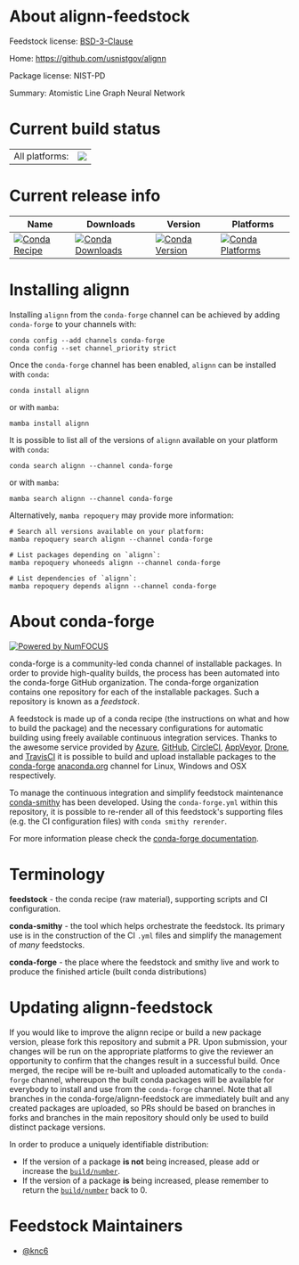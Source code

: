 About alignn-feedstock
======================

Feedstock license: [BSD-3-Clause](https://github.com/conda-forge/alignn-feedstock/blob/main/LICENSE.txt)

Home: https://github.com/usnistgov/alignn

Package license: NIST-PD

Summary: Atomistic Line Graph Neural Network

Current build status
====================


<table><tr><td>All platforms:</td>
    <td>
      <a href="https://dev.azure.com/conda-forge/feedstock-builds/_build/latest?definitionId=22011&branchName=main">
        <img src="https://dev.azure.com/conda-forge/feedstock-builds/_apis/build/status/alignn-feedstock?branchName=main">
      </a>
    </td>
  </tr>
</table>

Current release info
====================

| Name | Downloads | Version | Platforms |
| --- | --- | --- | --- |
| [![Conda Recipe](https://img.shields.io/badge/recipe-alignn-green.svg)](https://anaconda.org/conda-forge/alignn) | [![Conda Downloads](https://img.shields.io/conda/dn/conda-forge/alignn.svg)](https://anaconda.org/conda-forge/alignn) | [![Conda Version](https://img.shields.io/conda/vn/conda-forge/alignn.svg)](https://anaconda.org/conda-forge/alignn) | [![Conda Platforms](https://img.shields.io/conda/pn/conda-forge/alignn.svg)](https://anaconda.org/conda-forge/alignn) |

Installing alignn
=================

Installing `alignn` from the `conda-forge` channel can be achieved by adding `conda-forge` to your channels with:

```
conda config --add channels conda-forge
conda config --set channel_priority strict
```

Once the `conda-forge` channel has been enabled, `alignn` can be installed with `conda`:

```
conda install alignn
```

or with `mamba`:

```
mamba install alignn
```

It is possible to list all of the versions of `alignn` available on your platform with `conda`:

```
conda search alignn --channel conda-forge
```

or with `mamba`:

```
mamba search alignn --channel conda-forge
```

Alternatively, `mamba repoquery` may provide more information:

```
# Search all versions available on your platform:
mamba repoquery search alignn --channel conda-forge

# List packages depending on `alignn`:
mamba repoquery whoneeds alignn --channel conda-forge

# List dependencies of `alignn`:
mamba repoquery depends alignn --channel conda-forge
```


About conda-forge
=================

[![Powered by
NumFOCUS](https://img.shields.io/badge/powered%20by-NumFOCUS-orange.svg?style=flat&colorA=E1523D&colorB=007D8A)](https://numfocus.org)

conda-forge is a community-led conda channel of installable packages.
In order to provide high-quality builds, the process has been automated into the
conda-forge GitHub organization. The conda-forge organization contains one repository
for each of the installable packages. Such a repository is known as a *feedstock*.

A feedstock is made up of a conda recipe (the instructions on what and how to build
the package) and the necessary configurations for automatic building using freely
available continuous integration services. Thanks to the awesome service provided by
[Azure](https://azure.microsoft.com/en-us/services/devops/), [GitHub](https://github.com/),
[CircleCI](https://circleci.com/), [AppVeyor](https://www.appveyor.com/),
[Drone](https://cloud.drone.io/welcome), and [TravisCI](https://travis-ci.com/)
it is possible to build and upload installable packages to the
[conda-forge](https://anaconda.org/conda-forge) [anaconda.org](https://anaconda.org/)
channel for Linux, Windows and OSX respectively.

To manage the continuous integration and simplify feedstock maintenance
[conda-smithy](https://github.com/conda-forge/conda-smithy) has been developed.
Using the ``conda-forge.yml`` within this repository, it is possible to re-render all of
this feedstock's supporting files (e.g. the CI configuration files) with ``conda smithy rerender``.

For more information please check the [conda-forge documentation](https://conda-forge.org/docs/).

Terminology
===========

**feedstock** - the conda recipe (raw material), supporting scripts and CI configuration.

**conda-smithy** - the tool which helps orchestrate the feedstock.
                   Its primary use is in the construction of the CI ``.yml`` files
                   and simplify the management of *many* feedstocks.

**conda-forge** - the place where the feedstock and smithy live and work to
                  produce the finished article (built conda distributions)


Updating alignn-feedstock
=========================

If you would like to improve the alignn recipe or build a new
package version, please fork this repository and submit a PR. Upon submission,
your changes will be run on the appropriate platforms to give the reviewer an
opportunity to confirm that the changes result in a successful build. Once
merged, the recipe will be re-built and uploaded automatically to the
`conda-forge` channel, whereupon the built conda packages will be available for
everybody to install and use from the `conda-forge` channel.
Note that all branches in the conda-forge/alignn-feedstock are
immediately built and any created packages are uploaded, so PRs should be based
on branches in forks and branches in the main repository should only be used to
build distinct package versions.

In order to produce a uniquely identifiable distribution:
 * If the version of a package **is not** being increased, please add or increase
   the [``build/number``](https://docs.conda.io/projects/conda-build/en/latest/resources/define-metadata.html#build-number-and-string).
 * If the version of a package **is** being increased, please remember to return
   the [``build/number``](https://docs.conda.io/projects/conda-build/en/latest/resources/define-metadata.html#build-number-and-string)
   back to 0.

Feedstock Maintainers
=====================

* [@knc6](https://github.com/knc6/)

